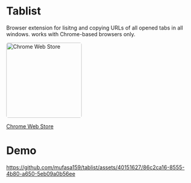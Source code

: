 # Tablist
Browser extension for lisitng and copying URLs of all opened tabs in all windows. works with Chrome-based browsers only.

[<img alt="Chrome Web Store" width="200px" style="border-radius:5px;" src="https://github.com/mufasa159/tablist/assets/40151627/f151ef30-91e3-469d-b379-582ae0f9ca47" />](https://chrome.google.com/webstore/detail/tablist/apapdopkbmfjgeldggjjeboinpkjmhec)
  
[Chrome Web Store](https://chrome.google.com/webstore/detail/tablist/apapdopkbmfjgeldggjjeboinpkjmhec)    

# Demo

https://github.com/mufasa159/tablist/assets/40151627/86c2ca16-8555-4b80-a650-5eb09a0b56ee

